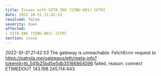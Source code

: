 ```yaml
---
title: Issues with VITA INU (VINU-001) [ETH]
date: 2022-10-31 21:42:53
resolved: false
severity: down
affected:
- VITA INU (VINU-001) [ETH]
section: issue
---
```


*2022-10-31 21:42:53* The gateway is unreachable: FetchError request to https://patrola.me/gateways/eth/meta-info?tokenId=tti_541b25bd5e5db35166864096 failed, reason: connect ETIMEDOUT 143.198.245.114:443